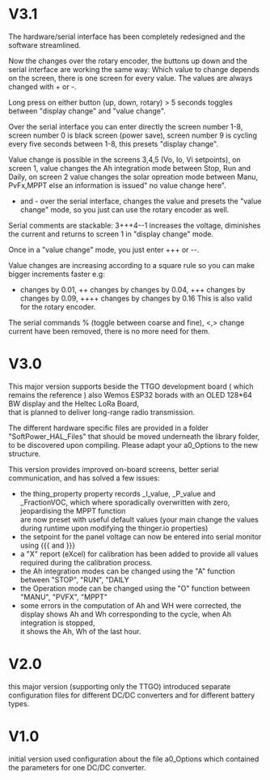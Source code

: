 # V3.1

The hardware/serial interface has been completely redesigned and the software streamlined.

Now the changes over the rotary encoder, the buttons up down and the serial interface are working the same way:
Which value to change depends on the screen, there is one screen for every value.
The values are always changed with + or -.

Long press on either button (up, down, rotary) > 5 seconds toggles between "display change" and "value change".

Over the serial interface you can enter directly the screen number 1-8, 
screen number 0 is black screen (power save), 
screen number 9 is cycling every five seconds between 1-8, this presets "display change".

Value change is possible in the screens 3,4,5 (Vo, Io, Vi setpoints), 
on screen 1, value changes the Ah integration mode between Stop, Run and Daily,
on screen 2 value changes the solar opreation mode between Manu, PvFx,MPPT
else an information is issued" no value change here".

+ and - over the serial interface, changes the value  and presets the "value change" mode, so you just can use the  rotary encoder as well.

Serial comments are stackable:  3+++4--1  increases the voltage, diminishes the current and returns to screen 1 in "display change" mode.

Once in a "value change" mode, you just enter +++ or --.

Value changes are increasing according to a square rule so you can make bigger increments faster e.g: 
+ changes by 0.01, 
++ changes by changes by 0.04, 
+++ changes by changes by 0.09,
 ++++ changes by changes by 0.16
This is also valid for the rotary encoder.

The serial commands % (toggle between coarse and fine), <,> change current have been removed, there is no more need for them.

# V3.0

This major version supports beside the TTGO development board ( which remains the reference ) also Wemos ESP32 borads with an OLED 128*64 BW display and the Heltec LoRa Board,  
that is planned to deliver long-range radio transmission.

The different hardware specific files are provided in a folder "SoftPower_HAL_Files" that should be moved underneath the library folder, to be discovered upon compiling.
Please adapt your a0_Options to the new structure.

This version provides improved on-board screens, better serial communication, and has solved a few issues:  

- the thing_property property records _I_value, _P_value and _FractionVOC, which where sporadically overwritten with zero, jeopardising the MPPT function  
are now preset with useful default values (your main change the values during runtime upon modifying the thinger.io properties)  
- the setpoint for the panel voltage can now be entered into serial monitor using {{{ and }}}  
- a "X" report (eXcel) for calibration has been added to provide all values required during the calibration process.  
- the Ah integration modes can be changed using the "A" function between "STOP", "RUN", "DAILY  
- the Operation mode can be changed using the "O" function between "MANU", "PVFX", "MPPT"  
- some errors in the computation of Ah and WH were corrected, the display shows Ah and Wh corresponding to the cycle, when Ah integration is stopped,    
  it shows the Ah, Wh of the last hour.

# V2.0
this major version (supporting only the TTGO) introduced separate configuration files for different DC/DC converters and for different battery types.

# V1.0
initial version used configuration about the file a0_Options which contained the parameters for one DC/DC converter.
